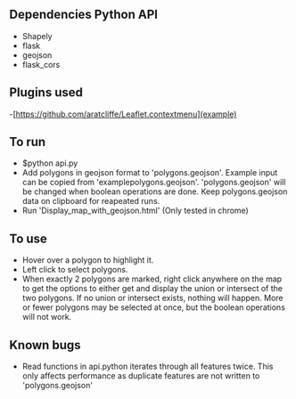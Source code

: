 ## Dependencies Python API
 - Shapely
 - flask
 - geojson
 - flask_cors

## Plugins used
-[https://github.com/aratcliffe/Leaflet.contextmenu](example)

  [example]: https://github.com/aratcliffe/Leaflet.contextmenu

## To run

- $python api.py
- Add polygons in geojson format to 'polygons.geojson'. Example input can be copied from 'examplepolygons.geojson'. 'polygons.geojson' will be changed when boolean operations are done. Keep polygons.geojson data on clipboard for reapeated runs.
- Run 'Display_map_with_geojson.html' (Only tested in chrome)

## To use
- Hover over a polygon to highlight it.
- Left click to select polygons.
- When exactly 2 polygons are marked, right click anywhere on the map to get the options to either get and display the union or intersect of the two polygons. If no union or intersect exists, nothing will happen. More or fewer polygons may be selected at once, but the boolean operations will not work. 

## Known bugs
- Read functions in api.python iterates through all features twice. This only affects performance as duplicate features are not written to 'polygons.geojson'
